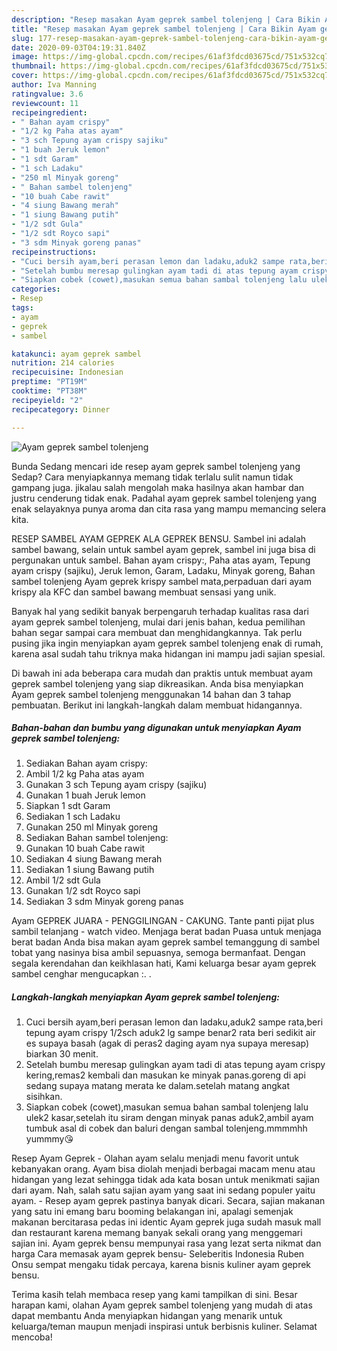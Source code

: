 ```yaml
---
description: "Resep masakan Ayam geprek sambel tolenjeng | Cara Bikin Ayam geprek sambel tolenjeng Yang Paling Enak"
title: "Resep masakan Ayam geprek sambel tolenjeng | Cara Bikin Ayam geprek sambel tolenjeng Yang Paling Enak"
slug: 177-resep-masakan-ayam-geprek-sambel-tolenjeng-cara-bikin-ayam-geprek-sambel-tolenjeng-yang-paling-enak
date: 2020-09-03T04:19:31.840Z
image: https://img-global.cpcdn.com/recipes/61af3fdcd03675cd/751x532cq70/ayam-geprek-sambel-tolenjeng-foto-resep-utama.jpg
thumbnail: https://img-global.cpcdn.com/recipes/61af3fdcd03675cd/751x532cq70/ayam-geprek-sambel-tolenjeng-foto-resep-utama.jpg
cover: https://img-global.cpcdn.com/recipes/61af3fdcd03675cd/751x532cq70/ayam-geprek-sambel-tolenjeng-foto-resep-utama.jpg
author: Iva Manning
ratingvalue: 3.6
reviewcount: 11
recipeingredient:
- " Bahan ayam crispy"
- "1/2 kg Paha atas ayam"
- "3 sch Tepung ayam crispy sajiku"
- "1 buah Jeruk lemon"
- "1 sdt Garam"
- "1 sch Ladaku"
- "250 ml Minyak goreng"
- " Bahan sambel tolenjeng"
- "10 buah Cabe rawit"
- "4 siung Bawang merah"
- "1 siung Bawang putih"
- "1/2 sdt Gula"
- "1/2 sdt Royco sapi"
- "3 sdm Minyak goreng panas"
recipeinstructions:
- "Cuci bersih ayam,beri perasan lemon dan ladaku,aduk2 sampe rata,beri tepung ayam crispy 1/2sch aduk2 lg sampe benar2 rata beri sedikit air es supaya basah (agak di peras2 daging ayam nya supaya meresap) biarkan 30 menit."
- "Setelah bumbu meresap gulingkan ayam tadi di atas tepung ayam crispy kering,remas2 kembali dan masukan ke minyak panas.goreng di api sedang supaya matang merata ke dalam.setelah matang angkat sisihkan."
- "Siapkan cobek (cowet),masukan semua bahan sambal tolenjeng lalu ulek2 kasar,setelah itu siram dengan minyak panas aduk2,ambil ayam tumbuk asal di cobek dan baluri dengan sambal tolenjeng.mmmmhh yummmy😘"
categories:
- Resep
tags:
- ayam
- geprek
- sambel

katakunci: ayam geprek sambel 
nutrition: 214 calories
recipecuisine: Indonesian
preptime: "PT19M"
cooktime: "PT38M"
recipeyield: "2"
recipecategory: Dinner

---
```



![Ayam geprek sambel tolenjeng](https://img-global.cpcdn.com/recipes/61af3fdcd03675cd/751x532cq70/ayam-geprek-sambel-tolenjeng-foto-resep-utama.jpg)

Bunda Sedang mencari ide resep ayam geprek sambel tolenjeng yang Sedap? Cara menyiapkannya memang tidak terlalu sulit namun tidak gampang juga. jikalau salah mengolah maka hasilnya akan hambar dan justru cenderung tidak enak. Padahal ayam geprek sambel tolenjeng yang enak selayaknya punya aroma dan cita rasa yang mampu memancing selera kita.

RESEP SAMBEL AYAM GEPREK ALA GEPREK BENSU. Sambel ini adalah sambel bawang, selain untuk sambel ayam geprek, sambel ini juga bisa di pergunakan untuk sambel. Bahan ayam crispy:, Paha atas ayam, Tepung ayam crispy (sajiku), Jeruk lemon, Garam, Ladaku, Minyak goreng, Bahan sambel tolenjeng Ayam geprek krispy sambel mata,perpaduan dari ayam krispy ala KFC dan sambel bawang membuat sensasi yang unik.

Banyak hal yang sedikit banyak berpengaruh terhadap kualitas rasa dari ayam geprek sambel tolenjeng, mulai dari jenis bahan, kedua pemilihan bahan segar sampai cara membuat dan menghidangkannya. Tak perlu pusing jika ingin menyiapkan ayam geprek sambel tolenjeng enak di rumah, karena asal sudah tahu triknya maka hidangan ini mampu jadi sajian spesial.


Di bawah ini ada beberapa cara mudah dan praktis untuk membuat ayam geprek sambel tolenjeng yang siap dikreasikan. Anda bisa menyiapkan Ayam geprek sambel tolenjeng menggunakan 14 bahan dan 3 tahap pembuatan. Berikut ini langkah-langkah dalam membuat hidangannya.

<!--inarticleads1-->

##### Bahan-bahan dan bumbu yang digunakan untuk menyiapkan Ayam geprek sambel tolenjeng:

1. Sediakan  Bahan ayam crispy:
1. Ambil 1/2 kg Paha atas ayam
1. Gunakan 3 sch Tepung ayam crispy (sajiku)
1. Gunakan 1 buah Jeruk lemon
1. Siapkan 1 sdt Garam
1. Sediakan 1 sch Ladaku
1. Gunakan 250 ml Minyak goreng
1. Sediakan  Bahan sambel tolenjeng:
1. Gunakan 10 buah Cabe rawit
1. Sediakan 4 siung Bawang merah
1. Sediakan 1 siung Bawang putih
1. Ambil 1/2 sdt Gula
1. Gunakan 1/2 sdt Royco sapi
1. Sediakan 3 sdm Minyak goreng panas


Ayam GEPREK JUARA - PENGGILINGAN - CAKUNG. Tante panti pijat plus sambil telanjang - watch video. Menjaga berat badan Puasa untuk menjaga berat badan Anda bisa makan ayam geprek sambel temanggung di sambel tobat yang nasinya bisa ambil sepuasnya, semoga bermanfaat. Dengan segala kerendahan dan keikhlasan hati, Kami keluarga besar ayam geprek sambel cenghar mengucapkan :. . 

<!--inarticleads2-->

##### Langkah-langkah menyiapkan Ayam geprek sambel tolenjeng:

1. Cuci bersih ayam,beri perasan lemon dan ladaku,aduk2 sampe rata,beri tepung ayam crispy 1/2sch aduk2 lg sampe benar2 rata beri sedikit air es supaya basah (agak di peras2 daging ayam nya supaya meresap) biarkan 30 menit.
1. Setelah bumbu meresap gulingkan ayam tadi di atas tepung ayam crispy kering,remas2 kembali dan masukan ke minyak panas.goreng di api sedang supaya matang merata ke dalam.setelah matang angkat sisihkan.
1. Siapkan cobek (cowet),masukan semua bahan sambal tolenjeng lalu ulek2 kasar,setelah itu siram dengan minyak panas aduk2,ambil ayam tumbuk asal di cobek dan baluri dengan sambal tolenjeng.mmmmhh yummmy😘


Resep Ayam Geprek - Olahan ayam selalu menjadi menu favorit untuk kebanyakan orang. Ayam bisa diolah menjadi berbagai macam menu atau hidangan yang lezat sehingga tidak ada kata bosan untuk menikmati sajian dari ayam. Nah, salah satu sajian ayam yang saat ini sedang populer yaitu ayam. - Resep ayam geprek pastinya banyak dicari. Secara, sajian makanan yang satu ini emang baru booming belakangan ini, apalagi semenjak makanan bercitarasa pedas ini identic Ayam geprek juga sudah masuk mall dan restaurant karena memang banyak sekali orang yang menggemari sajian ini. Ayam geprek bensu mempunyai rasa yang lezat serta nikmat dan harga Cara memasak ayam geprek bensu- Seleberitis Indonesia Ruben Onsu sempat mengaku tidak percaya, karena bisnis kuliner ayam geprek bensu. 

Terima kasih telah membaca resep yang kami tampilkan di sini. Besar harapan kami, olahan Ayam geprek sambel tolenjeng yang mudah di atas dapat membantu Anda menyiapkan hidangan yang menarik untuk keluarga/teman maupun menjadi inspirasi untuk berbisnis kuliner. Selamat mencoba!
